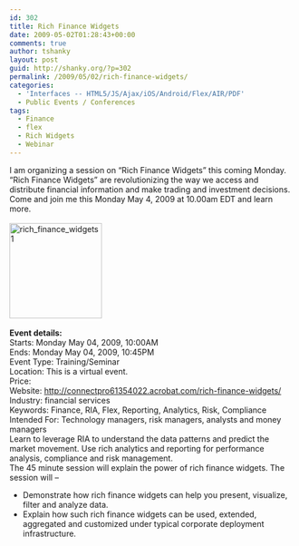 ```yaml
---
id: 302
title: Rich Finance Widgets
date: 2009-05-02T01:28:43+00:00
comments: true
author: tshanky
layout: post
guid: http://shanky.org/?p=302
permalink: /2009/05/02/rich-finance-widgets/
categories:
  - 'Interfaces -- HTML5/JS/Ajax/iOS/Android/Flex/AIR/PDF'
  - Public Events / Conferences
tags:
  - Finance
  - flex
  - Rich Widgets
  - Webinar
---
```

<div>
  <span>I am organizing a session on &#8220;Rich Finance Widgets&#8221; this coming Monday. &#8220;Rich Finance Widgets&#8221; are revolutionizing the way we access and distribute financial information and make trading and investment decisions. Come and join me this Monday May 4, 2009 at 10.00am EDT and learn more.</span>
</div>

<div>
  <span><br /> </span>
</div>

<div>
  <span style="color: #551a8b; text-decoration: underline;"><a href="http://connectpro61354022.adobe.com/rich-finance-widgets/"></a><a href="http://connectpro61354022.acrobat.com/rich-finance-widgets/"><img class="alignnone size-medium wp-image-321" title="rich_finance_widgets1" src="http://shanky.org/wp-content/uploads/2009/05/rich_finance_widgets1-292x300.png" alt="rich_finance_widgets1" width="163" height="168" /></a></span>
</div>

<div>
  <span style="color: #0000ee; text-decoration: underline;"><br /> </span>
</div>

<div>
  <strong>Event details:</strong>
</div>

<div>
  <div>
    Starts:<span> </span>Monday May 04, 2009, 10:00AM
  </div>
  
  <div>
    Ends:<span> </span>Monday May 04, 2009, 10:45PM
  </div>
  
  <div>
    Event Type:<span> </span>Training/Seminar
  </div>
  
  <div>
    Location:<span> </span> This is a virtual event.
  </div>
  
  <div>
    Price:<span> </span>
  </div>
  
  <div>
    Website:<span> <a title="Rich Finance Widgets" href="http://connectpro61354022.acrobat.com/rich-finance-widgets/" target="_blank">http://connectpro61354022.acrobat.com/rich-finance-widgets/</a></span>
  </div>
  
  <div>
    Industry:<span> </span>financial services
  </div>
  
  <div>
    Keywords:<span> </span>Finance, RIA, Flex, Reporting, Analytics, Risk, Compliance
  </div>
  
  <div>
    Intended For:<span> </span>Technology managers, risk managers, analysts and money managers
  </div>
  
  <div>
    Learn to leverage RIA to understand the data patterns and predict the market movement. Use rich analytics and reporting for performance analysis, compliance and risk management.
  </div>
  
  <div>
    The 45 minute session will explain the power of rich finance widgets. The session will –
  </div>
  
  <div>
    <ul>
      <li>
        Demonstrate how rich finance widgets can help you present, visualize, filter and analyze data.
      </li>
      <li>
        Explain how such rich finance widgets can be used, extended, aggregated and customized under typical corporate deployment infrastructure.
      </li>
    </ul>
  </div>
</div>